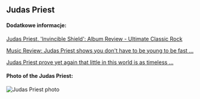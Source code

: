 ## Judas Priest
#### Dodatkowe informacje:
[Judas Priest, 'Invincible Shield': Album Review - Ultimate Classic Rock](https://ultimateclassicrock.com/judas-priest-invincible-shield-album-review/)

[Music Review: Judas Priest shows you don't have to be young to be fast ...](https://apnews.com/article/judas-priest-invincible-shield-review-album-5a938cd1e5e214671cbc4291958ee3eb)

[Judas Priest prove yet again that little in this world is as timeless ...](https://www.loudersound.com/reviews/judas-priest-invincible-shield-review)

#### Photo of the Judas Priest:
![Judas Priest photo](https://4.bp.blogspot.com/-BkVoCvTpJhk/V6tce3LqZMI/AAAAAAABCDY/3Ec3JogWll87HyuJ540mARHjfmgET_QNwCLcB/s1600/judas_priest_credit_aaron_rapoport.jpg)
